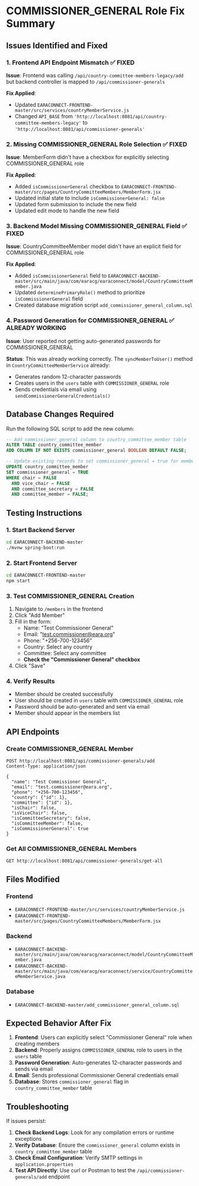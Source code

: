 # COMMISSIONER_GENERAL Role Fix Summary

## Issues Identified and Fixed

### 1. **Frontend API Endpoint Mismatch** ✅ FIXED
**Issue**: Frontend was calling `/api/country-committee-members-legacy/add` but backend controller is mapped to `/api/commissioner-generals`

**Fix Applied**:
- Updated `EARACONNECT-FRONTEND-master/src/services/countryMemberService.js`
- Changed `API_BASE` from `'http://localhost:8081/api/country-committee-members-legacy'` to `'http://localhost:8081/api/commissioner-generals'`

### 2. **Missing COMMISSIONER_GENERAL Role Selection** ✅ FIXED
**Issue**: MemberForm didn't have a checkbox for explicitly selecting COMMISSIONER_GENERAL role

**Fix Applied**:
- Added `isCommissionerGeneral` checkbox to `EARACONNECT-FRONTEND-master/src/pages/CountryCommitteeMembers/MemberForm.jsx`
- Updated initial state to include `isCommissionerGeneral: false`
- Updated form submission to include the new field
- Updated edit mode to handle the new field

### 3. **Backend Model Missing COMMISSIONER_GENERAL Field** ✅ FIXED
**Issue**: CountryCommitteeMember model didn't have an explicit field for COMMISSIONER_GENERAL role

**Fix Applied**:
- Added `isCommissionerGeneral` field to `EARACONNECT-BACKEND-master/src/main/java/com/earacg/earaconnect/model/CountryCommitteeMember.java`
- Updated `determinePrimaryRole()` method to prioritize `isCommissionerGeneral` field
- Created database migration script `add_commissioner_general_column.sql`

### 4. **Password Generation for COMMISSIONER_GENERAL** ✅ ALREADY WORKING
**Issue**: User reported not getting auto-generated passwords for COMMISSIONER_GENERAL

**Status**: This was already working correctly. The `syncMemberToUser()` method in `CountryCommitteeMemberService` already:
- Generates random 12-character passwords
- Creates users in the `users` table with `COMMISSIONER_GENERAL` role
- Sends credentials via email using `sendCommissionerGeneralCredentials()`

## Database Changes Required

Run the following SQL script to add the new column:

```sql
-- Add commissioner_general column to country_committee_member table
ALTER TABLE country_committee_member 
ADD COLUMN IF NOT EXISTS commissioner_general BOOLEAN DEFAULT FALSE;

-- Update existing records to set commissioner_general = true for members who don't have any other role
UPDATE country_committee_member 
SET commissioner_general = TRUE 
WHERE chair = FALSE 
  AND vice_chair = FALSE 
  AND committee_secretary = FALSE 
  AND committee_member = FALSE;
```

## Testing Instructions

### 1. Start Backend Server
```bash
cd EARACONNECT-BACKEND-master
./mvnw spring-boot:run
```

### 2. Start Frontend Server
```bash
cd EARACONNECT-FRONTEND-master
npm start
```

### 3. Test COMMISSIONER_GENERAL Creation
1. Navigate to `/members` in the frontend
2. Click "Add Member"
3. Fill in the form:
   - Name: "Test Commissioner General"
   - Email: "test.commissioner@eara.org"
   - Phone: "+256-700-123456"
   - Country: Select any country
   - Committee: Select any committee
   - **Check the "Commissioner General" checkbox**
4. Click "Save"

### 4. Verify Results
- Member should be created successfully
- User should be created in `users` table with `COMMISSIONER_GENERAL` role
- Password should be auto-generated and sent via email
- Member should appear in the members list

## API Endpoints

### Create COMMISSIONER_GENERAL Member
```
POST http://localhost:8081/api/commissioner-generals/add
Content-Type: application/json

{
  "name": "Test Commissioner General",
  "email": "test.commissioner@eara.org",
  "phone": "+256-700-123456",
  "country": {"id": 1},
  "committee": {"id": 1},
  "isChair": false,
  "isViceChair": false,
  "isCommitteeSecretary": false,
  "isCommitteeMember": false,
  "isCommissionerGeneral": true
}
```

### Get All COMMISSIONER_GENERAL Members
```
GET http://localhost:8081/api/commissioner-generals/get-all
```

## Files Modified

### Frontend
- `EARACONNECT-FRONTEND-master/src/services/countryMemberService.js`
- `EARACONNECT-FRONTEND-master/src/pages/CountryCommitteeMembers/MemberForm.jsx`

### Backend
- `EARACONNECT-BACKEND-master/src/main/java/com/earacg/earaconnect/model/CountryCommitteeMember.java`
- `EARACONNECT-BACKEND-master/src/main/java/com/earacg/earaconnect/service/CountryCommitteeMemberService.java`

### Database
- `EARACONNECT-BACKEND-master/add_commissioner_general_column.sql`

## Expected Behavior After Fix

1. **Frontend**: Users can explicitly select "Commissioner General" role when creating members
2. **Backend**: Properly assigns `COMMISSIONER_GENERAL` role to users in the `users` table
3. **Password Generation**: Auto-generates 12-character passwords and sends via email
4. **Email**: Sends professional Commissioner General credentials email
5. **Database**: Stores `commissioner_general` flag in `country_committee_member` table

## Troubleshooting

If issues persist:

1. **Check Backend Logs**: Look for any compilation errors or runtime exceptions
2. **Verify Database**: Ensure the `commissioner_general` column exists in `country_committee_member` table
3. **Check Email Configuration**: Verify SMTP settings in `application.properties`
4. **Test API Directly**: Use curl or Postman to test the `/api/commissioner-generals/add` endpoint
